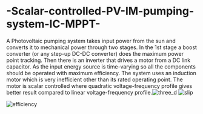 # -Scalar-controlled-PV-IM-pumping-system-IC-MPPT-
A Photovoltaic pumping system takes input power from the sun and converts it to mechanical power through two stages. In the 1st stage a boost converter (or any step-up DC-DC converter) does the maximum power point tracking. Then there is an inverter that drives a motor from a DC link capacitor. As the input energy source is time-varying so all the components should be operated with maximum efficiency. The system uses an induction motor which is very inefficient other than its rated operating point.  The motor is scalar controlled where quadratic voltage-frequency profile gives better result compared to linear voltage-frequency profile.![three_d](https://user-images.githubusercontent.com/35787202/126599632-ffe7e413-8f18-472c-9c92-50fc648a17b5.jpg)
![slip](https://user-images.githubusercontent.com/35787202/126599753-9900f6f4-3400-4d0f-81d3-6dc58d40e366.jpg)

![efficiency](https://user-images.githubusercontent.com/35787202/126599799-eda1c4ab-d48c-44d4-8ba6-7c5815329565.jpg)
